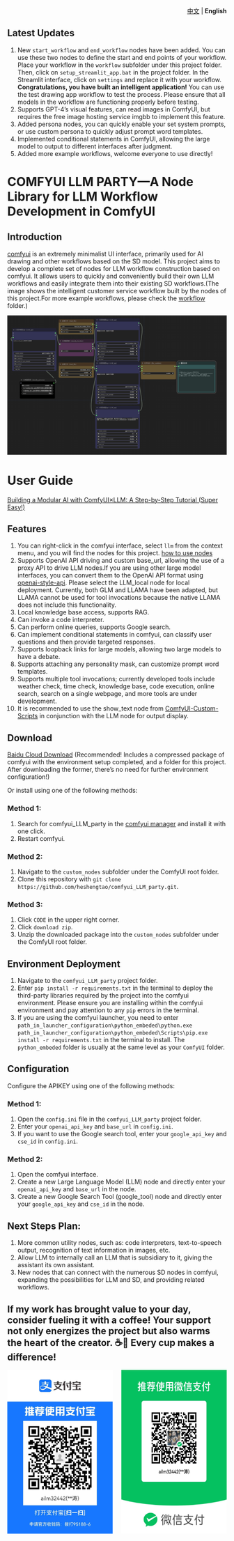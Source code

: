 <p align="right">
   <a href="./README_ZH.md">中文</a> |  <strong>English</strong> 
</p>

## Latest Updates
1. New `start_workflow` and `end_workflow` nodes have been added. You can use these two nodes to define the start and end points of your workflow. Place your workflow in the `workflow` subfolder under this project folder. Then, click on `setup_streamlit_app.bat` in the project folder. In the Streamlit interface, click on `settings` and replace it with your workflow.
**Congratulations, you have built an intelligent application!**
You can use the test drawing app workflow to test the process. Please ensure that all models in the workflow are functioning properly before testing.
3. Supports GPT-4’s visual features, can read images in ComfyUI, but requires the free image hosting service imgbb to implement this feature.
4. Added persona nodes, you can quickly enable your set system prompts, or use custom persona to quickly adjust prompt word templates.
5. Implemented conditional statements in ComfyUI, allowing the large model to output to different interfaces after judgment.
6. Added more example workflows, welcome everyone to use directly!

# **COMFYUI LLM PARTY—A Node Library for LLM Workflow Development in ComfyUI** 

## Introduction
[comfyui](https://github.com/comfyanonymous/ComfyUI) is an extremely minimalist UI interface, primarily used for AI drawing and other workflows based on the SD model. This project aims to develop a complete set of nodes for LLM workflow construction based on comfyui. It allows users to quickly and conveniently build their own LLM workflows and easily integrate them into their existing SD workflows.(The image shows the intelligent customer service workflow built by the nodes of this project.For more example workflows, please check the [workflow](workflow/) folder.)

![图片](img/智能助手.png)

# User Guide
[Building a Modular AI with ComfyUI×LLM: A Step-by-Step Tutorial (Super Easy!)](https://www.bilibili.com/video/BV1JZ421v7Tw/?vd_source=f229e378448918b84afab7c430c6a75b)

## Features
1. You can right-click in the comfyui interface, select `llm` from the context menu, and you will find the nodes for this project. [how to use nodes](how_to_use_nodes.md)
2. Supports OpenAI API driving and custom base_url, allowing the use of a proxy API to drive LLM nodes.If you are using other large model interfaces, you can convert them to the OpenAI API format using [openai-style-api](https://github.com/tian-minghui/openai-style-api). Please select the LLM_local node for local deployment. Currently, both GLM and LLAMA have been adapted, but LLAMA cannot be used for tool invocations because the native LLAMA does not include this functionality.
1. Local knowledge base access, supports RAG.
2. Can invoke a code interpreter.
3. Can perform online queries, supports Google search.
4. Can implement conditional statements in comfyui, can classify user questions and then provide targeted responses.
5. Supports loopback links for large models, allowing two large models to have a debate.
6. Supports attaching any personality mask, can customize prompt word templates.
7. Supports multiple tool invocations; currently developed tools include weather check, time check, knowledge base, code execution, online search, search on a single webpage, and more tools are under development.
8. It is recommended to use the show_text node from [ComfyUI-Custom-Scripts](https://github.com/pythongosssss/ComfyUI-Custom-Scripts) in conjunction with the LLM node for output display.

## Download
[Baidu Cloud Download](https://pan.baidu.com/s/13ogn1np6bHgxOJhS--QJmg?pwd=jppj) (Recommended! Includes a compressed package of comfyui with the environment setup completed, and a folder for this project. After downloading the former, there’s no need for further environment configuration!)

Or install using one of the following methods:
### Method 1:
1. Search for comfyui_LLM_party in the [comfyui manager](https://github.com/ltdrdata/ComfyUI-Manager) and install it with one click.
2. Restart comfyui. 

### Method 2:
1. Navigate to the `custom_nodes` subfolder under the ComfyUI root folder.
2. Clone this repository with `git clone https://github.com/heshengtao/comfyui_LLM_party.git`.

### Method 3:
1. Click `CODE` in the upper right corner.
2. Click `download zip`.
3. Unzip the downloaded package into the `custom_nodes` subfolder under the ComfyUI root folder.

## Environment Deployment
1. Navigate to the `comfyui_LLM_party` project folder.
2. Enter `pip install -r requirements.txt` in the terminal to deploy the third-party libraries required by the project into the comfyui environment. Please ensure you are installing within the comfyui environment and pay attention to any `pip` errors in the terminal.
3. If you are using the comfyui launcher, you need to enter `path_in_launcher_configuration\python_embeded\python.exe path_in_launcher_configuration\python_embeded\Scripts\pip.exe install -r requirements.txt` in the terminal to install. The `python_embeded` folder is usually at the same level as your `ComfyUI` folder.

## Configuration
Configure the APIKEY using one of the following methods:
### Method 1:
1. Open the `config.ini` file in the `comfyui_LLM_party` project folder.
2. Enter your `openai_api_key` and `base_url` in `config.ini`.
3. If you want to use the Google search tool, enter your `google_api_key` and `cse_id` in `config.ini`.

### Method 2:
1. Open the comfyui interface.
2. Create a new Large Language Model (LLM) node and directly enter your `openai_api_key` and `base_url` in the node.
3. Create a new Google Search Tool (google_tool) node and directly enter your `google_api_key` and `cse_id` in the node.

## Next Steps Plan:
1. More common utility nodes, such as: code interpreters, text-to-speech output, recognition of text information in images, etc.
2. Allow LLM to internally call an LLM that is subsidiary to it, giving the assistant its own assistant.
3. New nodes that can connect with the numerous SD nodes in comfyui, expanding the possibilities for LLM and SD, and providing related workflows.

## If my work has brought value to your day, consider fueling it with a coffee! Your support not only energizes the project but also warms the heart of the creator. ☕💖 Every cup makes a difference!
<div style="display:flex; justify-content:space-between;">
    <img src="img/zhifubao.jpg" style="width: 48%;" />
    <img src="img/wechat.jpg" style="width: 48%;" />
</div>

